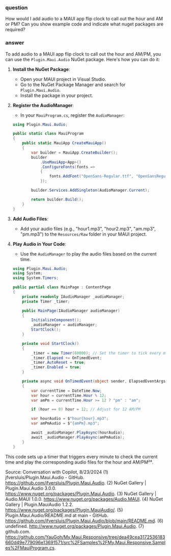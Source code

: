 ### question
How would I add audio to a MAUI app flip clock to call out the hour and AM or PM? Can you show example code and indicate what nuget packages are required?

### answer
To add audio to a MAUI app flip clock to call out the hour and AM/PM, you can use the `Plugin.Maui.Audio` NuGet package. Here's how you can do it:

1. **Install the NuGet Package**:
   - Open your MAUI project in Visual Studio.
   - Go to the NuGet Package Manager and search for `Plugin.Maui.Audio`.
   - Install the package in your project.

2. **Register the AudioManager**:
   - In your `MauiProgram.cs`, register the `AudioManager`:

   ```csharp
   using Plugin.Maui.Audio;

   public static class MauiProgram
   {
       public static MauiApp CreateMauiApp()
       {
           var builder = MauiApp.CreateBuilder();
           builder
               .UseMauiApp<App>()
               .ConfigureFonts(fonts =>
               {
                   fonts.AddFont("OpenSans-Regular.ttf", "OpenSansRegular");
               });

           builder.Services.AddSingleton(AudioManager.Current);

           return builder.Build();
       }
   }
   ```

3. **Add Audio Files**:
   - Add your audio files (e.g., "hour1.mp3", "hour2.mp3", "am.mp3", "pm.mp3") to the `Resources/Raw` folder in your MAUI project.

4. **Play Audio in Your Code**:
   - Use the `AudioManager` to play the audio files based on the current time.

   ```csharp
   using Plugin.Maui.Audio;
   using System;
   using System.Timers;

   public partial class MainPage : ContentPage
   {
       private readonly IAudioManager _audioManager;
       private Timer _timer;

       public MainPage(IAudioManager audioManager)
       {
           InitializeComponent();
           _audioManager = audioManager;
           StartClock();
       }

       private void StartClock()
       {
           _timer = new Timer(60000); // Set the timer to tick every minute
           _timer.Elapsed += OnTimedEvent;
           _timer.AutoReset = true;
           _timer.Enabled = true;
       }

       private async void OnTimedEvent(object sender, ElapsedEventArgs e)
       {
           var currentTime = DateTime.Now;
           var hour = currentTime.Hour % 12;
           var amPm = currentTime.Hour >= 12 ? "pm" : "am";

           if (hour == 0) hour = 12; // Adjust for 12 AM/PM

           var hourAudio = $"hour{hour}.mp3";
           var amPmAudio = $"{amPm}.mp3";

           await _audioManager.PlayAsync(hourAudio);
           await _audioManager.PlayAsync(amPmAudio);
       }
   }
   ```

This code sets up a timer that triggers every minute to check the current time and play the corresponding audio files for the hour and AM/PM²⁴.

Source: Conversation with Copilot, 8/23/2024
(1) jfversluis/Plugin.Maui.Audio - GitHub. https://github.com/jfversluis/Plugin.Maui.Audio.
(2) NuGet Gallery | Plugin.Maui.Audio 3.0.0. https://www.nuget.org/packages/Plugin.Maui.Audio.
(3) NuGet Gallery | Audio.MAUI 1.0.0. https://www.nuget.org/packages/Audio.MAUI.
(4) NuGet Gallery | Plugin.MauiAudio 1.2.2. https://www.nuget.org/packages/Plugin.MauiAudio/.
(5) Plugin.Maui.Audio/README.md at main - GitHub. https://github.com/jfversluis/Plugin.Maui.Audio/blob/main/README.md.
(6) undefined. http://www.nuget.org/packages/Plugin.Maui.Audio.
(7) github.com. https://github.com/YauGoh/My.Maui.Responsive/tree/dea49cea3172536183660d49e779096e13691571/src%2FSamples%2FMy.Maui.Responsive.Samples%2FMauiProgram.cs.